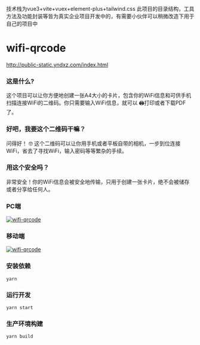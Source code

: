 技术栈为vue3+vite+vuex+element-plus+tailwind.css
此项目的目录结构，工具方法及功能封装等皆为真实企业项目开发中的，有需要小伙伴可以稍微改造下用于自己的项目中
# wifi-qrcode

http://public-static.yndxz.com/index.html

### 这是什么?
这个项目可以让你方便地创建一张A4大小的卡片，包含你的WiFi信息和可供手机扫描连接WiFi的二维码。你只需要输入WiFi信息，就可以 🖨打印或者下载PDF了。

### 好吧，我要这个二维码干嘛？
问得好！ 🤓 这个二维码可以让你用手机或者平板自带的相机，一步到位连接WiFi，省去了寻找WiFi，输入密码等等繁杂的手续。

### 用这个安全吗？
非常安全！你的WiFi信息会被安全地传输，只用于创建一张卡片，绝不会被储存或者分享给任何人。
### PC端
<a href="http://public-static.yndxz.com/index.html">
<img alt="wifi-qrcode" src="http://public-static.yndxz.com/images/pc.gif">
</a>

### 移动端
<a href="http://public-static.yndxz.com/index.html">
<img alt="wifi-qrcode" src="http://public-static.yndxz.com/images/mobile.gif">
</a>

### 安装依赖

```shell
yarn
```

### 运行开发

```shell
yarn start
```

### 生产环境构建

```shell
yarn build
```
